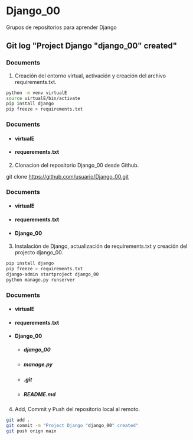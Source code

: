 # Django_00
Grupos de repositorios para aprender Django

## Git log "Project Django "django_00" created"

### Documents

1) Creación del entorno virtual, activación y creación del archivo requirements.txt.

```bash
python -m venv virtualE
source virtualE/bin/activate
pip install django
pip freeze > requirements.txt
```

### Documents
* #### virtualE
* #### requerements.txt

2) Clonacion del repositorio Django_00 desde Github.

git clone https://github.com/usuario/Django_00.git

### Documents
* #### virtualE
* #### requerements.txt
* #### Django_00

3) Instalación de Django, actualización de requirements.txt y creación del projecto django_00.

```bash
pip install django
pip freeze > requirements.txt
django-admin startproject django_00
python manage.py runserver 
```

### Documents
* #### virtualE
* #### requerements.txt
* #### Django_00
	* ##### django_00 
	* ##### manage.py
	* ##### .git
	* ##### README.md

4) Add, Commit y Push del repositorio local al remoto.

```bash
git add .
git commit -m "Project Django "django_00" created"
git push orign main
```